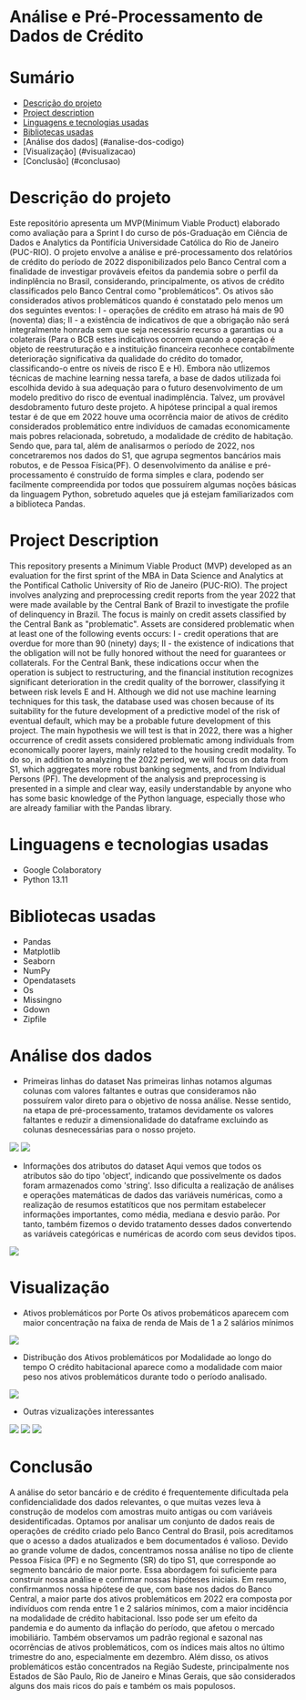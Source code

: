 # Análise e Pré-Processamento de Dados de Crédito
# Sumário
* [Descrição do projeto](#descrição-do-projeto)
* [Project description](#project-description)
* [Linguagens e tecnologias usadas](#linguagens-e-tecnologias-usadas)
* [Bibliotecas usadas](#bibliotecas-usadas)
* [Análise dos dados] (#analise-dos-codigo)
* [Visualização] (#visualizacao)
* [Conclusão] (#conclusao)

# Descrição do projeto
Este repositório apresenta um MVP(Minimum Viable Product) elaborado como avaliação para a Sprint I do curso de pós-Graduação em Ciência de Dados e Analytics da Pontifícia Universidade Católica do Rio de Janeiro (PUC-RIO).
O projeto envolve a análise e pré-processamento dos relatórios de crédito do período de 2022 disponibilizados pelo Banco Central com a finalidade de investigar prováveis efeitos da pandemia sobre o perfil da indinplência no Brasil, considerando, principalmente, os ativos de crédito classificados pelo Banco Central como "problemáticos". 
Os ativos são considerados ativos problemáticos quando é constatado pelo menos um dos seguintes eventos:
  I - operações de crédito em atraso há mais de 90 (noventa) dias;
  II - a existência de indicativos de que a obrigação não será integralmente honrada sem que seja necessário recurso a garantias ou a colaterais (Para o BCB estes         indicativos ocorrem quando a operação é objeto de reestruturação e a instituição financeira reconhece contabilmente deterioração significativa da qualidade do crédito   do   tomador, classificando-o entre os níveis de risco E e H).
Embora não utlizemos técnicas de machine learning nessa tarefa, a base de dados utilizada foi escolhida devido à sua adequação para o futuro desenvolvimento de um modelo preditivo do risco de eventual inadimplência. Talvez, um provável desdobramento futuro deste projeto. 
A hipótese principal a qual iremos testar é de que em 2022 houve uma ocorrência maior de ativos de crédito considerados problemático entre indivíduos de camadas economicamente mais pobres relacionada, sobretudo, a modalidade de crédito de habitação. Sendo que, para tal, além de analisarmos o período de 2022, nos concetraremos nos dados do S1, que agrupa segmentos bancários mais robutos, e de Pessoa Física(PF). 
O desenvolvimento da análise e pré-processamento é construído de forma simples e clara, podendo ser facilmente compreendida por todos que possuírem algumas noções básicas da linguagem Python, sobretudo aqueles que já estejam familiarizados com a biblioteca Pandas. 

# Project Description
This repository presents a Minimum Viable Product (MVP) developed as an evaluation for the first sprint of the MBA in Data Science and Analytics at the Pontifical Catholic University of Rio de Janeiro (PUC-RIO). The project involves analyzing and preprocessing credit reports from the year 2022 that were made available by the Central Bank of Brazil to investigate the profile of delinquency in Brazil. The focus is mainly on credit assets classified by the Central Bank as "problematic". Assets are considered problematic when at least one of the following events occurs:
  I - credit operations that are overdue for more than 90 (ninety) days;
  II - the existence of indications that the obligation will not be fully honored without the need for guarantees or collaterals. 
For the Central Bank, these indications occur when the operation is subject to restructuring, and the financial institution recognizes significant deterioration in the credit quality of the borrower, classifying it between risk levels E and H.
Although we did not use machine learning techniques for this task, the database used was chosen because of its suitability for the future development of a predictive model of the risk of eventual default, which may be a probable future development of this project.
The main hypothesis we will test is that in 2022, there was a higher occurrence of credit assets considered problematic among individuals from economically poorer layers, mainly related to the housing credit modality. To do so, in addition to analyzing the 2022 period, we will focus on data from S1, which aggregates more robust banking segments, and from Individual Persons (PF).
The development of the analysis and preprocessing is presented in a simple and clear way, easily understandable by anyone who has some basic knowledge of the Python language, especially those who are already familiar with the Pandas library.

# Linguagens e tecnologias usadas
* Google Colaboratory
* Python 13.11

# Bibliotecas usadas
* Pandas
* Matplotlib
* Seaborn
* NumPy
* Opendatasets
* Os
* Missingno
* Gdown
* Zipfile

# Análise dos dados
* Primeiras linhas do dataset
Nas primeiras linhas notamos algumas colunas com valores faltantes e outras que consideramos não possuírem valor direto para o objetivo de nossa análise. Nesse sentido, na etapa de pré-processamento, tratamos devidamente os valores faltantes e reduzir a dimensionalidade do dataframe excluindo as colunas desnecessárias para o nosso projeto. 
<img src="Captura de Tela (2).png">

<img src="Captura de Tela (3).png">

* Informações dos atributos do dataset
Aqui vemos que todos os atributos são do tipo 'object', indicando que possivelmente os dados foram armazenados como 'string'. Isso dificulta a realização de análises e operações matemáticas de dados das variáveis numéricas, como a realização de resumos estatíticos que nos permitam estabelecer informações importantes, como média, mediana e desvio parão. 
Por tanto, também fizemos o devido tratamento desses dados convertendo as variáveis categóricas e numéricas de acordo com seus devidos tipos.
<img src="Captura de Tela (1).png">

# Visualização 
* Ativos problemáticos por Porte
Os ativos probemáticos aparecem com maior concentração na faixa de renda de Mais de 1 a 2 salários mínimos
<img src="porte.png">

* Distribução dos Ativos problemáticos por Modalidade ao longo do tempo
O crédito habitacional aparece como a modalidade com maior peso nos ativos problemáticos durante todo o período analisado. 
<img src="tempo_modalidade.png">

* Outras vizualizações interessantes
<img src="estado.png">

<img src="ocupacao.png">

<img src="indexador.png">

# Conclusão
A análise do setor bancário e de crédito é frequentemente dificultada pela confidencialidade dos dados relevantes, o que muitas vezes leva à construção de modelos com amostras muito antigas ou com variáveis desidentificadas. Optamos por analisar um conjunto de dados reais de operações de crédito criado pelo Banco Central do Brasil, pois acreditamos que o acesso a dados atualizados e bem documentados é valioso. Devido ao grande volume de dados, concentramos nossa análise no tipo de cliente Pessoa Física (PF) e no Segmento (SR) do tipo S1, que corresponde ao segmento bancário de maior porte. Essa abordagem foi suficiente para construir nossa análise e confirmar nossas hipóteses iniciais. Em resumo, confirmanmos nossa hipótese de que, com base nos dados do Banco Central, a maior parte dos ativos problemáticos em 2022 era composta por indivíduos com renda entre 1 e 2 salários mínimos, com a maior incidência na modalidade de crédito habitacional. Isso pode ser um efeito da pandemia e do aumento da inflação do período, que afetou o mercado imobiliário. Também observamos um padrão regional e sazonal nas ocorrências de ativos problemáticos, com os índices mais altos no último trimestre do ano, especialmente em dezembro. Além disso, os ativos problemáticos estão concentrados na Região Sudeste, principalmente nos Estados de São Paulo, Rio de Janeiro e Minas Gerais, que são considerados alguns dos mais ricos do país e também os mais populosos. 



